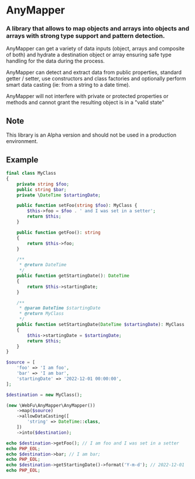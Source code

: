 # AnyMapper
### A library that allows to map objects and arrays into objects and arrays with strong type support and pattern detection.

AnyMapper can get a variety of data inputs (object, arrays and composite of both) and hydrate a destination object or array ensuring safe type handling for the data during the process.

AnyMapper can detect and extract data from public properties, standard getter / setter, use constructors and class factories and optionally perform smart data casting (ie: from a string to a date time).

AnyMapper will not interfere with private or protected properties or methods and cannot grant the resulting object is in a "valid state"

## Note

This library is an Alpha version and should not be used in a production environment.

## Example

```php
final class MyClass
{
    private string $foo;
    public string $bar;
    private \DateTime $startingDate;

    public function setFoo(string $foo): MyClass {
        $this->foo = $foo . ' and I was set in a setter';
        return $this;
    }

    public function getFoo(): string
    {
        return $this->foo;
    }

    /**
     * @return DateTime
     */
    public function getStartingDate(): DateTime
    {
        return $this->startingDate;
    }

    /**
     * @param DateTime $startingDate
     * @return MyClass
     */
    public function setStartingDate(DateTime $startingDate): MyClass
    {
        $this->startingDate = $startingDate;
        return $this;
    }
}

$source = [
    'foo' => 'I am foo',
    'bar' => 'I am bar',
    'startingDate' => '2022-12-01 00:00:00',
];

$destination = new MyClass();

(new \WebFu\AnyMapper\AnyMapper())
    ->map($source)
    ->allowDataCasting([
        'string' => DateTime::class,
    ])
    ->into($destination);

echo $destination->getFoo(); // I am foo and I was set in a setter
echo PHP_EOL;
echo $destination->bar; // I am bar;
echo PHP_EOL;
echo $destination->getStartingDate()->format('Y-m-d'); // 2022-12-01
echo PHP_EOL;
```